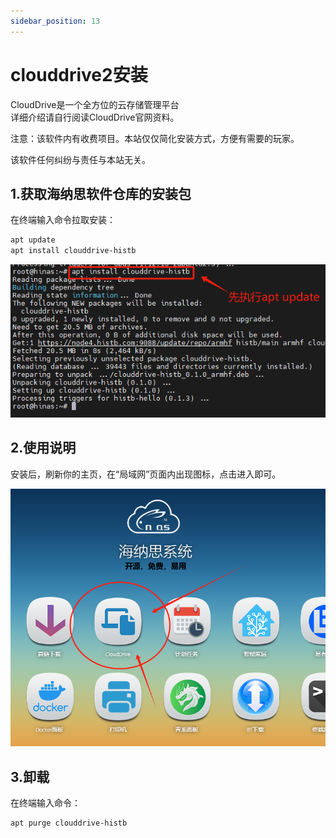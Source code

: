 ```yaml
---
sidebar_position: 13
---
```


# clouddrive2安装

CloudDrive是一个全方位的云存储管理平台   
详细介绍请自行阅读CloudDrive官网资料。  

注意：该软件内有收费项目。本站仅仅简化安装方式，方便有需要的玩家。  

该软件任何纠纷与责任与本站无关。  


## 1.获取海纳思软件仓库的安装包

在终端输入命令拉取安装： 

```bash
apt update  
apt install clouddrive-histb  
```

![](./img/cd2-1.png) 

## 2.使用说明

安装后，刷新你的主页，在“局域网”页面内出现图标，点击进入即可。  


![](./img/cd2-2.png) 


## 3.卸载

在终端输入命令： 

```bash
apt purge clouddrive-histb  
```


